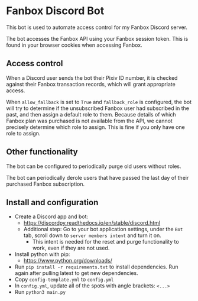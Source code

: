 # Fanbox Discord Bot
This bot is used to automate access control for my Fanbox Discord server.

The bot accesses the Fanbox API using your Fanbox session token. This is found in your browser cookies when accessing Fanbox.

## Access control
When a Discord user sends the bot their Pixiv ID number, it is checked against their Fanbox transaction records, which will grant appropriate access.

When `allow_fallback` is set to `True` and `fallback_role` is configured, the bot will try to determine if the unsubscribed Fanbox user had subscribed in the past, and then assign a default role to them. Because details of which Fanbox plan was purchased is not available from the API, we cannot precisely determine which role to assign. This is fine if you only have one role to assign.

## Other functionality
The bot can be configured to periodically purge old users without roles.

The bot can periodically derole users that have passed the last day of their purchased Fanbox subscription.

## Install and configuration
- Create a Discord app and bot:
    - https://discordpy.readthedocs.io/en/stable/discord.html
    - Additional step: Go to your bot application settings, under the `Bot` tab, scroll down to `server members intent` and turn it on.
        - This intent is needed for the reset and purge functionality to work, even if they are not used.
- Install python with pip:
    - https://www.python.org/downloads/
- Run `pip install -r requirements.txt` to install dependencies. Run again after pulling latest to get new dependencies.
- Copy `config-template.yml` to `config.yml`
- In `config.yml`, update all of the spots with angle brackets: `<...>`
- Run `python3 main.py`
